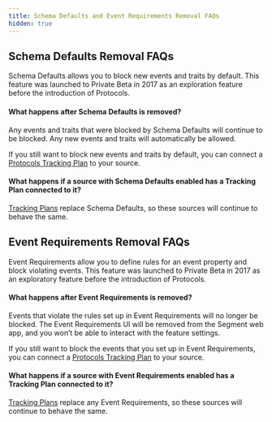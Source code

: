 ```yaml
---
title: Schema Defaults and Event Requirements Removal FAQs
hidden: true
---
```


## Schema Defaults Removal FAQs

Schema Defaults allows you to block new events and traits by default. This feature was launched to Private Beta in 2017 as an exploration feature before the introduction of Protocols.

#### What happens after Schema Defaults is removed?
Any events and traits that were blocked by Schema Defaults will continue to be blocked. Any new events and traits will automatically be allowed.

If you still want to block new events and traits by default, you can connect a [Protocols Tracking Plan](/docs/protocols/) to your source.

#### What happens if a source with Schema Defaults enabled has a Tracking Plan connected to it?
[Tracking Plans](/docs/protocols/tracking-plan/) replace Schema Defaults, so these sources will continue to behave the same.


## Event Requirements Removal FAQs

Event Requirements allow you to define rules for an event property and block violating events. This feature was launched to Private Beta in 2017 as an exploratory feature before the introduction of Protocols.

#### What happens after Event Requirements is removed?
Events that violate the rules set up in Event Requirements will no longer be blocked. The Event Requirements UI will be removed from the Segment web app, and you won’t be able to interact with the feature settings.

If you still want to block the events that you set up in Event Requirements, you can connect a [Protocols Tracking Plan](/docs/protocols/tracking-plan/) to your source.

#### What happens if a source with Event Requirements enabled has a Tracking Plan connected to it?
[Tracking Plans](/docs/protocols/tracking-plan/) replace any Event Requirements, so these sources will continue to behave the same.

